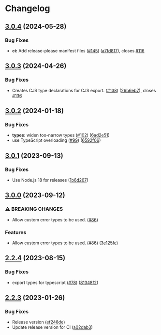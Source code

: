 # Changelog

## [3.0.4](https://github.com/humanwhocodes/env/compare/v3.0.3...v3.0.4) (2024-05-28)


### Bug Fixes

* **ci:** Add release-please manifest files ([#145](https://github.com/humanwhocodes/env/issues/145)) ([a7fd817](https://github.com/humanwhocodes/env/commit/a7fd8175561b96f64483d6a40efdccc78f510f53)), closes [#116](https://github.com/humanwhocodes/env/issues/116)

## [3.0.3](https://github.com/humanwhocodes/env/compare/v3.0.2...v3.0.3) (2024-04-26)


### Bug Fixes

* Creates CJS type declarations for CJS export. ([#138](https://github.com/humanwhocodes/env/issues/138)) ([26b6eb7](https://github.com/humanwhocodes/env/commit/26b6eb779d4243c7bf645e0db2245ed97fcfa9cc)), closes [#136](https://github.com/humanwhocodes/env/issues/136)

## [3.0.2](https://github.com/humanwhocodes/env/compare/v3.0.1...v3.0.2) (2024-01-18)


### Bug Fixes

* **types:** widen too-narrow types ([#102](https://github.com/humanwhocodes/env/issues/102)) ([6ad2e51](https://github.com/humanwhocodes/env/commit/6ad2e511f37f791d4cd2820e8895faa9be9da6ec))
* use TypeScript overloading ([#99](https://github.com/humanwhocodes/env/issues/99)) ([6592f06](https://github.com/humanwhocodes/env/commit/6592f069a7df46b0714d0baea3b69cd716a61e2d))

## [3.0.1](https://github.com/humanwhocodes/env/compare/v3.0.0...v3.0.1) (2023-09-13)


### Bug Fixes

* Use Node.js 18 for releases ([1b6d267](https://github.com/humanwhocodes/env/commit/1b6d2673e23306a6d620ee7613ad1f24a407e206))

## [3.0.0](https://github.com/humanwhocodes/env/compare/v2.2.4...v3.0.0) (2023-09-12)


### ⚠ BREAKING CHANGES

* Allow custom error types to be used. ([#86](https://github.com/humanwhocodes/env/issues/86))

### Features

* Allow custom error types to be used. ([#86](https://github.com/humanwhocodes/env/issues/86)) ([3e125fe](https://github.com/humanwhocodes/env/commit/3e125fe1c79613bcc469380db6d2da4c3770e5bf))

## [2.2.4](https://github.com/humanwhocodes/env/compare/v2.2.3...v2.2.4) (2023-08-15)


### Bug Fixes

* export types for typescript ([#78](https://github.com/humanwhocodes/env/issues/78)) ([81348f2](https://github.com/humanwhocodes/env/commit/81348f206047b5faa94fee8ebc2659de6b74ebbf))

## [2.2.3](https://github.com/humanwhocodes/env/compare/v2.2.1...v2.2.3) (2023-01-26)


### Bug Fixes

* Release version ([ef248de](https://github.com/humanwhocodes/env/commit/ef248de3ac3703167272821dd4c360fe5f7cdb81))
* Update release version for CI ([a02dab3](https://github.com/humanwhocodes/env/commit/a02dab3f145cb2a7746864139e659d2a25956250))

